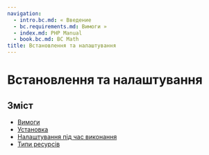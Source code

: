 ```yaml
---
navigation:
  - intro.bc.md: « Введение
  - bc.requirements.md: Вимоги »
  - index.md: PHP Manual
  - book.bc.md: BC Math
title: Встановлення та налаштування
---
```

# Встановлення та налаштування

## Зміст

-   [Вимоги](bc.requirements.md)
-   [Установка](bc.installation.md)
-   [Налаштування під час виконання](bc.configuration.md)
-   [Типи ресурсів](bc.resources.md)
